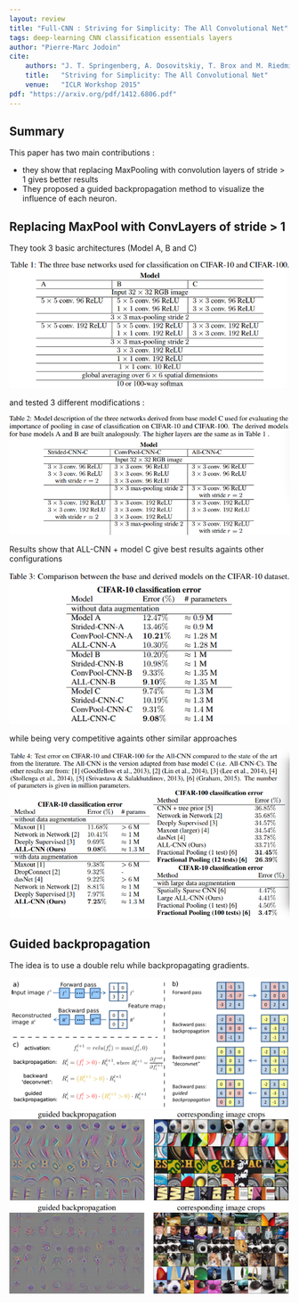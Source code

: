 ```yaml
---
layout: review
title: "Full-CNN : Striving for Simplicity: The All Convolutional Net"
tags: deep-learning CNN classification essentials layers
author: "Pierre-Marc Jodoin"
cite:
    authors: "J. T. Springenberg, A. Dosovitskiy, T. Brox and M. Riedmiller"
    title:   "Striving for Simplicity: The All Convolutional Net"
    venue:   "ICLR Workshop 2015"
pdf: "https://arxiv.org/pdf/1412.6806.pdf"
---
```


## Summary

This paper has two main contributions : 
- they show that replacing MaxPooling with convolution layers of stride > 1 gives better results 
- They proposed a guided backpropagation method to visualize the influence of each neuron.

## Replacing MaxPool with ConvLayers of stride > 1

They took 3 basic architectures (Model A, B and C)

![](/deep-learning/images/fullCNN/sc01.png)

and tested 3 different modifications :

![](/deep-learning/images/fullCNN/sc02.png)

Results show that ALL-CNN + model C give best results againts other configurations

![](/deep-learning/images/fullCNN/sc06.png)

while being very competitive againts other similar approaches

![](/deep-learning/images/fullCNN/sc05.png)

## Guided backpropagation

The idea is to use a double relu while backpropagating gradients.

![](/deep-learning/images/fullCNN/sc03.png)
![](/deep-learning/images/fullCNN/sc04.png)
